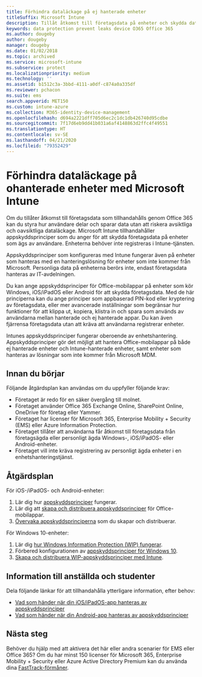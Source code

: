 ```yaml
---
title: Förhindra dataläckage på ej hanterade enheter
titleSuffix: Microsoft Intune
description: Tillåt åtkomst till företagsdata på enheter och skydda data från dataläckage med Microsoft Intune.
keywords: data protection prevent leaks device O365 Office 365
ms.author: dougeby
author: dougeby
manager: dougeby
ms.date: 01/02/2018
ms.topic: archived
ms.service: microsoft-intune
ms.subservice: protect
ms.localizationpriority: medium
ms.technology: ''
ms.assetid: b1512c3a-3bbd-4111-a0df-c874a0a335df
ms.reviewer: pchacon
ms.suite: ems
search.appverid: MET150
ms.custom: intune-azure
ms.collection: M365-identity-device-management
ms.openlocfilehash: d694a2221dff705d6ec2c1dc1db426740d95cdbe
ms.sourcegitcommit: 7f17d6eb9dd41b031a6af4148863d2ffc4f49551
ms.translationtype: HT
ms.contentlocale: sv-SE
ms.lasthandoff: 04/21/2020
ms.locfileid: "79352429"
---
```

# <a name="prevent-data-leaks-on-non-managed-devices-using-microsoft-intune"></a>Förhindra dataläckage på ohanterade enheter med Microsoft Intune

Om du tillåter åtkomst till företagsdata som tillhandahålls genom Office 365 kan du styra hur användare delar och sparar data utan att riskera avsiktliga och oavsiktliga dataläckage. Microsoft Intune tillhandahåller appskyddsprinciper som du anger för att skydda företagsdata på enheter som ägs av användare. Enheterna behöver inte registreras i Intune-tjänsten. 

Appskyddsprinciper som konfigureras med Intune fungerar även på enheter som hanteras med en hanteringslösning för enheter som inte kommer från Microsoft. Personliga data på enheterna berörs inte, endast företagsdata hanteras av IT-avdelningen. 

Du kan ange appskyddsprinciper för Office-mobilappar på enheter som kör Windows, iOS/iPadOS eller Android för att skydda företagsdata. Med de här principerna kan du ange principer som appbaserad PIN-kod eller kryptering av företagsdata, eller mer avancerade inställningar som begränsar hur funktioner för att klippa ut, kopiera, klistra in och spara som används av användarna mellan hanterade och ej hanterade appar. Du kan även fjärrensa företagsdata utan att kräva att användarna registrerar enheter.

Intunes appskyddsprinciper fungerar oberoende av enhetshantering. Appskyddsprinciper gör det möjligt att hantera Office-mobilappar på både ej hanterade enheter och Intune-hanterade enheter, samt enheter som hanteras av lösningar som inte kommer från Microsoft MDM.

## <a name="before-you-begin"></a>Innan du börjar

Följande åtgärdsplan kan användas om du uppfyller följande krav:

* Företaget är redo för en säker övergång till molnet.
* Företaget använder Office 365 Exchange Online, SharePoint Online, OneDrive för företag eller Yammer.
* Företaget har licenser för Microsoft 365, Enterprise Mobility + Security (EMS) eller Azure Information Protection.
* Företaget tillåter att användarna får åtkomst till företagsdata från företagsägda eller personligt ägda Windows-, iOS/iPadOS- eller Android-enheter.
* Företaget vill inte kräva registrering av personligt ägda enheter i en enhetshanteringstjänst.

## <a name="action-plan"></a>Åtgärdsplan

För iOS-/iPadOS- och Android-enheter:

1. Lär dig hur [appskyddsprinciper](../apps/app-protection-policy.md) fungerar.
2. Lär dig att [skapa och distribuera appskyddsprinciper](../apps/app-protection-policies.md) för Office-mobilappar.
3. [Övervaka appskyddsprinciperna](../apps/app-protection-policies-monitor.md) som du skapar och distribuerar.

För Windows 10-enheter:

1. Lär dig [hur Windows Information Protection (WIP) fungerar](https://docs.microsoft.com/windows/threat-protection/windows-information-protection/protect-enterprise-data-using-wip).
2. Förbered konfigurationen av [appskyddsprinciper för Windows 10](../apps/app-protection-policies-configure-windows-10.md).
3. [Skapa och distribuera WIP-appskyddsprinciper med Intune](../apps/windows-information-protection-policy-create.md).

## <a name="what-to-tell-employees-and-students"></a>Information till anställda och studenter

Dela följande länkar för att tillhandahålla ytterligare information, efter behov:

* [Vad som händer när din iOS/iPadOS-app hanteras av appskyddsprinciper](../fundamentals/end-user-mam-apps-ios.md)
* [Vad som händer när din Android-app hanteras av appskyddsprinciper](../fundamentals/end-user-mam-apps-android.md)

## <a name="next-steps"></a>Nästa steg

Behöver du hjälp med att aktivera det här eller andra scenarier för EMS eller Office 365? Om du har minst 150 licenser för Microsoft 365, Enterprise Mobility + Security eller Azure Active Directory Premium kan du använda dina [FastTrack-förmåner](https://docs.microsoft.com/enterprise-mobility-security/solutions/enterprise-mobility-fasttrack-program).

